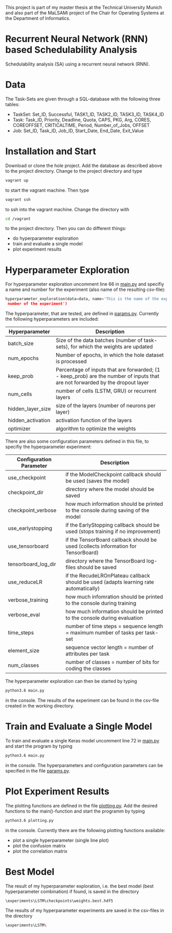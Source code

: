 This project is part of my master thesis at the Technical University Munich and also part of the MaLSAMi project of the Chair for Operating Systems at the Department of Informatics.

# Recurrent Neural Network (RNN) based Schedulability Analysis
Schedulability analysis (SA) using a recurrent neural network (RNN). 

# Data
The Task-Sets are given through a SQL-database with the following three tables:

- TaskSet: Set_ID, Successful, TASK1_ID, TASK2_ID, TASK3_ID, TASK4_ID
- Task: Task_ID, Priority, Deadline, Quota, CAPS, PKG, Arg, CORES, COREOFFSET, CRITICALTIME, Period, Number_of_Jobs, OFFSET
- Job: Set_ID, Task_ID, Job_ID, Start_Date, End_Date, Exit_Value

# Installation and Start
Download or clone the hole project. Add the database as described above to the project directory. Change to the project directory and type  
```bash
vagrant up
```
to start the vagrant machine. Then type
```bash
vagrant ssh
``` 
to ssh into the vagrant machine. Change the directory with
```bash
cd /vagrant
``` 
to the project directory. Then you can do different things:
- do hyperparameter exploration
- train and evaluate a single model
- plot experiment results

# Hyperparameter Exploration
For hyperparameter exploration uncomment line 66 in [main.py](./main.py) and specifiy a name and 
number for the experiment (also name of the resulting csv-file):
```python
hyperparameter_exploration(data=data, name='This is the name of the experiment', num='This is the
 number of the experiment')
```
The hyperparameter, that are tested, are defined in [params.py](./params.py). Currently the 
following hyperparameters are included:

Hyperparameter | Description
--- | ---
batch_size | Size of the data batches (number of task-sets), for which the weights are updated
num_epochs | Number of epochs, in which the hole dataset is processed
keep_prob | Percentage of inputs that are forwarded; (1 - keep_prob) are the number of inputs that are not forwarded by the dropout layer
num_cells | number of cells (LSTM, GRU) or recurrent layers
hidden_layer_size | size of the layers (number of neurons per layer)
hidden_activation | activation function of the layers
optimizer | algorithm to optimize the weights

There are also some configuration parameters defined in this file, to specifiy the hyperparameter
 experiment:
 
Configuration Parameter | Description
--- | ---
use_checkpoint | if the ModelCheckpoint callback should be used (saves the model)
checkpoint_dir | directory where the model should be saved
checkpoint_verbose | how much information should be printed to the console during saving of the model
use_earlystopping | if the EarlyStopping callback should be used (stops training if no improvement)
use_tensorboard | if the TensorBoard callback should be used (collects information for TensorBoard)
tensorboard_log_dir | directory where the TensorBoard log-files should be saved
use_reduceLR | if the RecudeLROnPlateau callback should be used (adapts learning rate automatically)
verbose_training | how much infomration should be printed to the console during training
verbose_eval | how much information should be printed to the console during evaluation
time_steps | number of time steps = sequence length = maximum number of tasks per task-set
element_size | sequence vector length = number of attributes per task
num_classes | number of classes = number of bits for coding the classes

The hyperparameter exploration can then be started by typing
```bash
python3.6 main.py
```
in the console. The results of the experiment can be found in the csv-file created in the working
 directory.
 
 # Train and Evaluate a Single Model
 To train and evaluate a single Keras model uncomment line 72 in [main.py](./main.py) and start 
 the program by typing
 ```bash
python3.6 main.py
```
in the console. The hyperparameters and configuration parameters can be specified in the file 
[params.py](./params.py).

# Plot Experiment Results
The plotting functions are defined in the file [plotting.py](.\plotting.py). Add the 
desired functions to the main()-function and start the programm by typing
```bash
python3.6 plotting.py
```
in the console.
Currently there are the following plotting functions available:
- plot a single hyperparameter (single line plot)
- plot the confusion matrix
- plot the correlation matrix

# Best Model
The result of my hyperparameter exploration, i.e. the best model (best hyperparameter 
combination) if found, is saved in the directory 
```bash
\experiments\LSTM\checkpoints\weights.best.hdf5
```
The results of my hyperparameter experiments are saved in the csv-files in the directory
```bash
\experiments\LSTM\
```